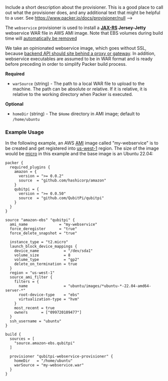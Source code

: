   Include a short description about the provisioner. This is a good place
  to call out what the provisioner does, and any additional text that might
  be helpful to a user. See https://www.packer.io/docs/provisioner/null
-->

The `webservice` provisioner is used to install a __[JAX-RS](https://jcp.org/en/jsr/detail?id=370) Jersey-Jetty__
webservice WAR file in AWS AMI image. Note that EBS volumes during build time will
[automatically be removed](https://packer.qubitpi.org/packer/integrations/hashicorp/amazon/latest/components/builder/ebs)

We take an opinionated webservice image, which goes without SSL, because
[backend API should site behind a proxy or gateway](https://dev.to/behalf/authentication-authorization-in-microservices-architecture-part-i-2cn0#global-authentication-api-gateway-and-authorization-per-service).
In addition, webservice executables are assumed to be in WAR format and is ready before preceding in order to simplify
Packer build process.

<!-- Provisioner Configuration Fields -->

**Required**

- `warSource` (string) - The path to a local WAR file to upload to the machine. The path can be absolute or relative. If
   it is relative, it is relative to the working directory when Packer is executed.

<!--
  Optional Configuration Fields

  Configuration options that are not required or have reasonable defaults
  should be listed under the optionals section. Defaults values should be
  noted in the description of the field
-->

**Optional**

- `homeDir` (string) - The `$Home` directory in AMI image; default to `/home/ubuntu`

<!--
  A basic example on the usage of the provisioner. Multiple examples
  can be provided to highlight various configurations.

-->

### Example Usage

In the following example, an AWS [AMI](https://docs.aws.amazon.com/AWSEC2/latest/UserGuide/AMIs.html) image called
"my-webservice" is to be created and get registered into
[us-west-1](https://docs.aws.amazon.com/AmazonRDS/latest/UserGuide/Concepts.RegionsAndAvailabilityZones.html#Concepts.RegionsAndAvailabilityZones.Availability)
region. The size of the image would be [micro](https://aws.amazon.com/ec2/instance-types/) in this example and the base
image is an Ubuntu 22.04:

```hcl
packer {
  required_plugins {
    amazon = {
      version = ">= 0.0.2"
      source  = "github.com/hashicorp/amazon"
    }
    qubitpi = {
      version = ">= 0.0.50"
      source  = "github.com/QubitPi/qubitpi"
    }
  }
}

source "amazon-ebs" "qubitpi" {
  ami_name              = "my-webservice"
  force_deregister      = "true"
  force_delete_snapshot = "true"

  instance_type = "t2.micro"
  launch_block_device_mappings {
    device_name           = "/dev/sda1"
    volume_size           = 8
    volume_type           = "gp2"
    delete_on_termination = true
  }
  region = "us-west-1"
  source_ami_filter {
    filters = {
      name                = "ubuntu/images/*ubuntu-*-22.04-amd64-server-*"
      root-device-type    = "ebs"
      virtualization-type = "hvm"
    }
    most_recent = true
    owners      = ["099720109477"]
  }
  ssh_username = "ubuntu"
}

build {
  sources = [
    "source.amazon-ebs.qubitpi"
  ]

  provisioner "qubitpi-webservice-provisioner" {
    homeDir   = "/home/ubuntu"
    warSource = "my-webservice.war"
  }
}
```

